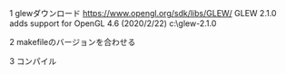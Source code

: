 1 glewダウンロード
  https://www.opengl.org/sdk/libs/GLEW/
  GLEW 2.1.0 adds support for OpenGL 4.6 (2020/2/22)
  c:\glew-2.1.0

2 makefileのバージョンを合わせる

3 コンパイル
